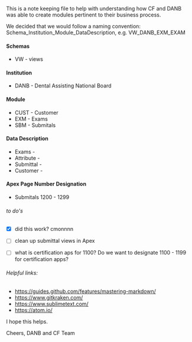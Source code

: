 This is a note keeping file to help with understanding how CF and DANB was able to create modules pertinent to their business process.

We decided that we would follow a naming convention: Schema_Institution_Module_DataDescription, e.g. VW_DANB_EXM_EXAM


#### Schemas
- VW - views




#### Institution
- DANB - Dental Assisting National Board



#### Module
- CUST - Customer
- EXM - Exams
- SBM - Submitals


#### Data Description
- Exams -
- Attribute -
- Submittal -
- Customer -


#### Apex Page Number Designation
 - Submitals 1200 - 1299



###### to do's
- [x] did this work? cmonnnn
- [ ] clean up submittal views in Apex
- [ ] what is certification aps for 1100? Do we want to designate 1100 - 1199 for certification apps?


###### Helpful links:
- https://guides.github.com/features/mastering-markdown/
- https://www.gitkraken.com/
- https://www.sublimetext.com/
- https://atom.io/




I hope this helps.

Cheers,
DANB and CF Team
